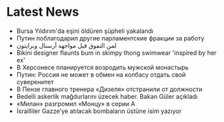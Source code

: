 # Latest News
-  Bursa Yıldırım'da eşini öldüren şüpheli yakalandı
-  Путин поблагодарил другие парламентские фракции за работу
-  لمن التفوق قبل مواجهة أرسنال وبرايتون
-  Bikini designer flaunts bum in skimpy thong swimwear 'inspired by her ex'
-  В Херсонесе планируется возродить мужской монастырь
-  Путин: Россия не может в обмен на колбасу отдать свой суверенитет
-  В Пензе главного тренера «Дизеля» отстранили от должности
-  Bedelli askerlik mağdurlarını üzecek haber. Bakan Güler açıkladı
-  «Милан» разгромил «Монцу» в серии А
-  İsrailliler Gazze’ye atılacak bombaların üstüne isim yazıyor
